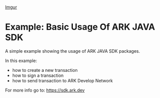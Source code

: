 [Imgur](https://i.imgur.com/N9LRqmJ.png)
# Example: Basic Usage Of ARK JAVA SDK

A simple example showing the usage of ARK JAVA SDK packages. 

In this example:
- how to create a new transaction
- how to sign a transaction
- how to send transaction to ARK Develop Network


For more info go to: https://sdk.ark.dev
